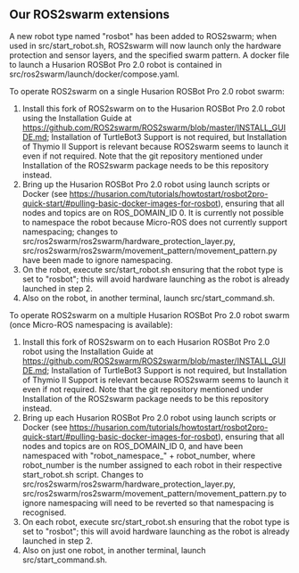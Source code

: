 ## **Our ROS2swarm extensions**

A new robot type named "rosbot" has been added to ROS2swarm; when used in src/start_robot.sh, ROS2swarm will now launch only the hardware protection and sensor layers, and the specified swarm pattern. A docker file to launch a Husarion ROSBot Pro 2.0 robot is contained in src/ros2swarm/launch/docker/compose.yaml.

To operate ROS2swarm on a single Husarion ROSBot Pro 2.0 robot swarm:

1. Install this fork of ROS2swarm on to the Husarion ROSBot Pro 2.0 robot using the Installation Guide at https://github.com/ROS2swarm/ROS2swarm/blob/master/INSTALL_GUIDE.md; Installation of TurtleBot3 Support is not required, but Installation of Thymio II Support is relevant because ROS2swarm seems to launch it even if not required. Note that the git repository mentioned under Installation of the ROS2swarm package needs to be this repository instead.
2. Bring up the Husarion ROSBot Pro 2.0 robot using launch scripts or Docker (see https://husarion.com/tutorials/howtostart/rosbot2pro-quick-start/#pulling-basic-docker-images-for-rosbot), ensuring that all nodes and topics are on ROS_DOMAIN_ID 0. It is currently not possible to namespace the robot because Micro-ROS does not currently support namespacing; changes to src/ros2swarm/ros2swarm/hardware_protection_layer.py, src/ros2swarm/ros2swarm/movement_pattern/movement_pattern.py have been made to ignore namespacing.
3. On the robot, execute src/start_robot.sh ensuring that the robot type is set to "rosbot"; this will avoid hardware launching as the robot is already launched in step 2.
4. Also on the robot, in another terminal, launch src/start_command.sh.

To operate ROS2swarm on a multiple Husarion ROSBot Pro 2.0 robot swarm (once Micro-ROS namespacing is available):

1. Install this fork of ROS2swarm on to each Husarion ROSBot Pro 2.0 robot using the Installation Guide at https://github.com/ROS2swarm/ROS2swarm/blob/master/INSTALL_GUIDE.md; Installation of TurtleBot3 Support is not required, but Installation of Thymio II Support is relevant because ROS2swarm seems to launch it even if not required. Note that the git repository mentioned under Installation of the ROS2swarm package needs to be this repository instead.
2. Bring up each Husarion ROSBot Pro 2.0 robot using launch scripts or Docker (see https://husarion.com/tutorials/howtostart/rosbot2pro-quick-start/#pulling-basic-docker-images-for-rosbot), ensuring that all nodes and topics are on ROS_DOMAIN_ID 0, and have been namespaced with "robot_namespace_" + robot_number, where robot_number is the number assigned to each robot in their respective start_robot.sh script. Changes to src/ros2swarm/ros2swarm/hardware_protection_layer.py, src/ros2swarm/ros2swarm/movement_pattern/movement_pattern.py to ignore namespacing will need to be reverted so that namespacing is recognised.
3. On each robot, execute src/start_robot.sh ensuring that the robot type is set to "rosbot"; this will avoid hardware launching as the robot is already launched in step 2.
4. Also on just one robot, in another terminal, launch src/start_command.sh.